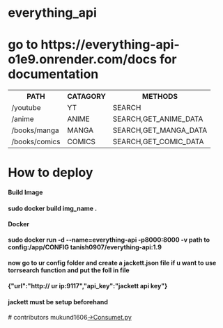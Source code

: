 # everything_api

<h1>go to  https://everything-api-o1e9.onrender.com/docs for documentation</h1>
<table>
    <tr>
        <th>PATH</th>   
        <th>CATAGORY</th>
        <th>METHODS</th>
    </tr>
    <tr><td>/youtube</td><td>YT</td><td>SEARCH</td></tr>
    <tr><td>/anime</td><td>ANIME</td><td>SEARCH,GET_ANIME_DATA</td></tr>
    <tr><td>/books/manga</td><td>MANGA</td><td>SEARCH,GET_MANGA_DATA</td></tr>
    <tr><td>/books/comics</td><td>COMICS</td><td>SEARCH,GET_COMIC_DATA</td></tr>
</table>
<h1>How to deploy</h1>
<h4>Build Image<h4>
<b>sudo docker build img_name .</b>
<h4>Docker</h4>
<b>sudo docker run -d --name=everything-api -p8000:8000 -v path to config:/app/CONFIG tanish0907/everything-api:1.9</b>
<h4>now go to ur config folder and create a jackett.json file if u want to use torrsearch function and put the foll in file</h4>
<b>{"url":"http:// ur ip:9117","api_key":"jackett api key"}</b>
<h4>jackett must be setup beforehand</h4>
# contributors 
mukund1606<a href="https://github.com/mukund1606/consumet.py">->Consumet.py</a>